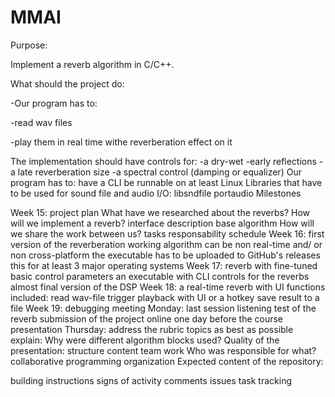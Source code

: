 # MMAI

Purpose:

Implement a reverb algorithm in C/C++.

What should the project do:

-Our program has to:

  -read wav files
  
  -play them in real time withe reverberation effect on it
  
The implementation should have controls for:
-a dry-wet
-early reflections
-a late reverberation size
-a spectral control (damping or equalizer)
Our program has to:
have a CLI
be runnable on at least Linux
Libraries that have to be used for sound file and audio I/O:
libsndfile
portaudio
Milestones

Week 15: project plan
What have we researched about the reverbs?
How will we implement a reverb?
interface description
base algorithm
How will we share the work between us?
tasks
responsability
schedule
Week 16: first version of the reverberation
working algorithm
can be non real-time and/ or non cross-platform
the executable has to be uploaded to GitHub's releases
this for at least 3 major operating systems
Week 17: reverb with fine-tuned basic control parameters
an executable with CLI controls for the reverbs
almost final version of the DSP
Week 18: a real-time reverb with UI
functions included:
read wav-file
trigger playback with UI or a hotkey
save result to a file
Week 19: debugging meeting
Monday:
last session
listening test of the reverb
submission of the project online one day before the course presentation
Thursday:
address the rubric topics as best as possible
explain:
Why were different algorithm blocks used?
Quality of the presentation:
structure
content
team work
Who was responsible for what?
collaborative programming organization
Expected content of the repository:

building instructions
signs of activity
comments
issues
task tracking
